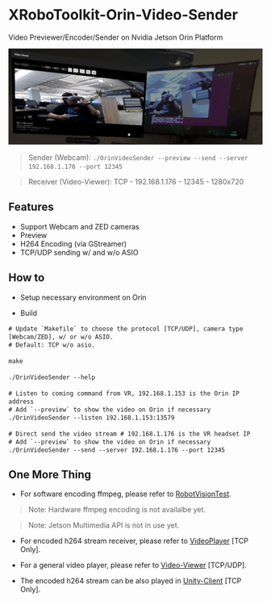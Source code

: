 # XRoboToolkit-Orin-Video-Sender
Video Previewer/Encoder/Sender on Nvidia Jetson Orin Platform

![Screenshot](Docs/screenshot.png)
> Sender (Webcam): `./OrinVideoSender --preview --send --server 192.168.1.176 --port 12345`

> Receiver (Video-Viewer): TCP - 192.168.1.176 - 12345 - 1280x720

## Features

- Support Webcam and ZED cameras
- Preview
- H264 Encoding (via GStreamer)
- TCP/UDP sending w/ and w/o ASIO


## How to

- Setup necessary environment on Orin

- Build
```
# Update `Makefile` to choose the protocol [TCP/UDP], camera type [Webcam/ZED], w/ or w/o ASIO.
# Default: TCP w/o asio.

make

./OrinVideoSender --help

# Listen to coming command from VR, 192.168.1.153 is the Orin IP address
# Add `--preview` to show the video on Orin if necessary 
./OrinVideoSender --listen 192.168.1.153:13579

# Direct send the video stream # 192.168.1.176 is the VR headset IP
# Add `--preview` to show the video on Orin if necessary 
./OrinVideoSender --send --server 192.168.1.176 --port 12345
```

## One More Thing 

- For software encoding ffmpeg, please refer to [RobotVisionTest](https://github.com/XR-Robotics/RobotVision-PC/tree/main/VideoTransferPC/RobotVisionTest).

> Note: Hardware ffmpeg encoding is not availalbe yet.

> Note: Jetson Multimedia API is not in use yet.

- For encoded h264 stream receiver, please refer to [VideoPlayer](https://github.com/XR-Robotics/RobotVision-PC/tree/main/VideoTransferPC/VideoPlayer) [TCP Only].

- For a general video player, please refer to [Video-Viewer](https://github.com/XR-Robotics/XRoboToolkit-Native-Video-Viewer) [TCP/UDP].

- The encoded h264 stream can be also played in [Unity-Client](https://github.com/XR-Robotics/XRoboToolkit-Unity-Client) [TCP Only].
